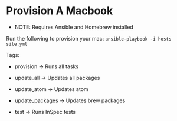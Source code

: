 # Provision A Macbook

* NOTE: Requires Ansible and Homebrew installed

Run the following to provision your mac: 
`ansible-playbook -i hosts site.yml`

Tags: 

 * provision -> Runs all tasks

 * update_all -> Updates all packages

 * update_atom -> Updates atom

 * update_packages -> Updates brew packages
 
 * test -> Runs InSpec tests


